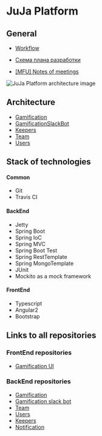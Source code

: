 # JuJa Platform

## General

* [Workflow](https://github.com/JujaLabs/docs/tree/master/other/workflow)
* [Схема плана разработки](https://github.com/JujaLabs/docs/wiki/%D0%A1%D1%85%D0%B5%D0%BC%D0%B0-%D0%BF%D0%BB%D0%B0%D0%BD%D0%B0-%D1%80%D0%B0%D0%B7%D1%80%D0%B0%D0%B1%D0%BE%D1%82%D0%BA%D0%B8)

* [[MFU] Notes of meetings](https://github.com/JujaLabs/docs/wiki/%5BMFU%5D-Notes-of-meetings)


![JuJa Platform architecture image](https://github.com/JujaLabs/docs/blob/master/architecture/juja_platform.png "JuJa Platform")

## Architecture

* [Gamification](https://github.com/JujaLabs/docs/tree/master/architecture/gamification)
* [GamificationSlackBot](https://github.com/JujaLabs/docs/tree/master/architecture/gamification_slackbot)
* [Keepers](https://github.com/JujaLabs/docs/tree/master/architecture/keepers)
* [Team](https://github.com/JujaLabs/docs/tree/master/architecture/team)
* [Users](https://github.com/JujaLabs/docs/tree/master/architecture/users)


## Stack of technologies

#### Common

* Git
* Travis CI

#### BackEnd

* Jetty
* Spring Boot
* Spring IoC
* Spring MVC
* Spring Boot Test
* Spring RestTemplate
* Spring MongoTemplate
* JUnit
* Mockito as a mock framework

#### FrontEnd

* Typescript
* Angular2
* Bootstrap

## Links to all repositories

### FrontEnd repositories

* [Gamification UI](https://github.com/JujaLabs/gamification-ui)

### BackEnd repositories

* [Gamification](https://github.com/JujaLabs/gamification)
* [Gamification slack bot](https://github.com/JujaLabs/gamification-slack-bot)
* [Team](https://github.com/JujaLabs/teams)
* [Users](https://github.com/JujaLabs/users)
* [Keepers](https://github.com/JujaLabs/keepers)
* [Notification](https://github.com/JujaLabs/notification)
